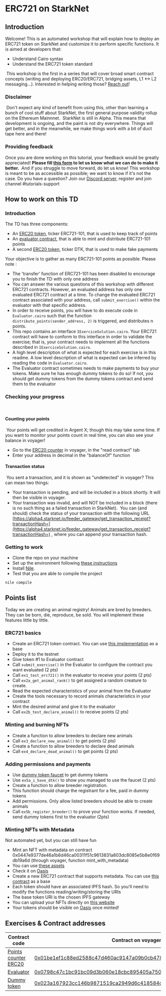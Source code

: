 # ERC721 on StarkNet 

## Introduction
Welcome! This is an automated workshop that will explain how to deploy an ERC721 token on StarkNet and customize it to perform specific functions.
It is aimed at developers that:
- Understand Cairo syntax
- Understand the ERC721 token standard

​
This workshop is the first in a series that will cover broad smart contract concepts (writing and deploying ERC20/ERC721, bridging assets, L1 <-> L2 messaging...). 
Interested in helping writing those? [Reach out](https://twitter.com/HenriLieutaud)!
​

### Disclaimer
​
Don't expect any kind of benefit from using this, other than learning a bunch of cool stuff about StarkNet, the first general purpose validity rollup on the Ethereum Mainnnet.
​
StarkNet is still in Alpha. This means that development is ongoing, and the paint is not dry everywhere. Things will get better, and in the meanwhile, we make things work with a bit of duct tape here and there!
​

### Providing feedback
Once you are done working on this tutorial, your feedback would be greatly appreciated! 
**Please fill [this form](https://forms.reform.app/starkware/untitled-form-4/kaes2e) to let us know what we can do to make it better.** 
​
And if you struggle to move forward, do let us know! This workshop is meant to be as accessible as possible; we want to know if it's not the case.
​
Do you have a question? Join our [Discord server](https://discord.gg/YHz7drT3), register and join channel #tutorials-support
​

## How to work on this TD
### Introduction
The TD has three components:
- An [ERC20 token](contracts/token/ERC20/TDERC20.cairo), ticker ERC721-101, that is used to keep track of points 
- An [evaluator contract](contracts/Evaluator.cairo), that is able to mint and distribute ERC721-101 points
- A second [ERC20 token](contracts/token/ERC20/dummy_token.cairo), ticker DTK, that is used to make fake payments

Your objective is to gather as many ERC721-101 points as possible. Please note :
- The 'transfer' function of ERC721-101 has been disabled to encourage you to finish the TD with only one address
- You can answer the various questions of this workshop with different ERC721 contracts. However, an evaluated address has only one evaluated ERC721 contract at a time. To change the evaluated ERC721 contract associated with your address, call `submit_exercise()`  within the evaluator with that specific address.
- In order to receive points, you will have to do execute code in `Evaluator.cairo` such that the function `distribute_points(sender_address, 2)` is triggered, and distributes n points.
- This repo contains an interface `IExerciceSolution.cairo`. Your ERC721 contract will have to conform to this interface in order to validate the exercise; that is, your contract needs to implement all the functions described in `IExerciceSolution.cairo`. 
- A high level description of what is expected for each exercise is in this readme. A low level description of what is expected can be inferred by reading the code in `Evaluator.cairo`.
- The Evaluator contract sometimes needs to make payments to buy your tokens. Make sure he has enough dummy tokens to do so! If not, you should get dummy tokens from the dummy tokens contract and send them to the evaluator


### Checking your progress
​
#### Counting your points
​
Your points will get credited in Argent X; though this may take some time. If you want to monitor your points count in real time, you can also see your balance in voyager!
​
-   Go to the  [ERC20 counter](https://goerli.voyager.online/contract/0x0703cd133bfadfa9990b6e4200a9af3309c44876174b5dac5036a27a18ff6e19#readContract)  in voyager, in the "read contract" tab
-   Enter your address in decimal in the "balanceOf" function
​
#### [](https://github.com/l-henri/starknet-cairo-101/blob/main/README.md#transaction-status)Transaction status
​
You sent a transaction, and it is shown as "undetected" in voyager? This can mean two things:
​
-   Your transaction is pending, and will be included in a block shortly. It will then be visible in voyager.
-   Your transaction was invalid, and will NOT be included in a block (there is no such thing as a failed transaction in StarkNet).
​
You can (and should) check the status of your transaction with the following URL  [https://alpha4.starknet.io/feeder_gateway/get_transaction_receipt?transactionHash=](https://alpha4.starknet.io/feeder_gateway/get_transaction_receipt?transactionHash=)  , where you can append your transaction hash.
​

### Getting to work
- Clone the repo on your machine
- Set up the environment following [these instructions](https://starknet.io/docs/quickstart.html#quickstart)
- Install [Nile](https://github.com/OpenZeppelin/nile).
- Test that you are able to compile the project
```
nile compile
```

## Points list
Today we are creating an animal registry! Animals are bred by breeders. They can be born, die, reproduce, be sold. You will implement these features little by little.

### ERC721 basics
- Create an ERC721 token contract. You can use [this implementation](contracts/token/ERC721/ERC721.cairo) as a base
- Deploy it to the testnet
- Give token #1 to Evaluator contract
- Call `submit_exercise()` in the Evaluator to configure the contract you want evaluated (2 pts)
- Call `ex1_test_erc721()` in the evaluator to receive your points (2 pts) 
- Call `ex2a_get_animal_rank()` to get assigned a random creature to create. 
- Read the expected characteristics of your animal from the Evaluator
- Create the tools necessary to record animals characteristics in your contract
- Mint the desired animal and give it to the evaluator
- Call `ex2b_test_declare_animal()` to receive points (2 pts)

### Minting and burning NFTs
- Create a function to allow breeders to declare new animals
- Call `ex3_declare_new_animal()` to get points (2 pts)
- Create a function to allow breeders to declare dead animals
- Call `ex4_declare_dead_animal()` to get points (2 pts)

### Adding permissions and payments
- Use [dummy token faucet](contracts/token/ERC20/dummy_token.cairo) to get dummy tokens 
- Use `ex5a_i_have_dtk()` to show you managed to use the faucet (2 pts)
- Create a function to allow breeder registration. 
- This function should charge the registrant for a fee, paid in dummy tokens
- Add permissions. Only allow listed breeders should be able to create animals
- Call `ex5b_register_breeder()` to prove your function works. If needed, send dummy tokens first to the evaluator (2pts)


### Minting NFTs with Metadata
Not automated yet, but you can still have fun
- Mint an NFT with metadata on contract 0x0447e9377de46a1b6d46ca00311f51c9613831a803dc8085e5b8e0f69db19a6d (through voyager, function mint_with_metadata)
- You can use [these assets](assets/)
- Check it on [Oasis](https://testnet.playoasis.xyz/)
- Create a new ERC721 contract that supports metadata. You can use [this contract](contracts/token/ERC721/ERC721_metadata.cairo) as a base
- Each token should have an associated IPFS hash. So you'll need to modify the functions reading/writing/storing the URIs
- The base token URI is the chosen IPFS gateway
- You can upload your NFTs directly on [this website](https://www.pinata.cloud/)
- Your tokens should be visible on [Oasis](https://testnet.playoasis.xyz/) once minted!

## Exercises & Contract addresses 
|Contract code|Contract on voyager|
|---|---|
|[Points counter ERC20](contracts/token/ERC20/TDERC20.cairo)|[0x01be1ef1c88ed2588c47d460ac9147a09b0cb47854075adb53105d8121bdb93a](https://goerli.voyager.online/contract/0x01be1ef1c88ed2588c47d460ac9147a09b0cb47854075adb53105d8121bdb93a)|
|[Evaluator](contracts/Evaluator.cairo)|[0x0798c47c1bc91bc09d3b060e18cbc895405a75021494cc87d328aeacb71898d5](https://goerli.voyager.online/contract/0x0798c47c1bc91bc09d3b060e18cbc895405a75021494cc87d328aeacb71898d5)|
|[Dummy token](contracts/token/ERC20/dummy_token.cairo)|[0x023a167923cc146b9871519ca2949d6c418584ce7fbb7132fa9c9e903c49fddd](https://goerli.voyager.online/contract/0x023a167923cc146b9871519ca2949d6c418584ce7fbb7132fa9c9e903c49fddd)|


​
​
